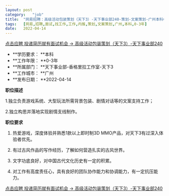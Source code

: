 ```yaml
---
layout:	post
category:	"job"
title:	"网易招聘：高级活动包装策划（天下3）-天下事业部240-策划-文案策划-广州本科0-3年"
tags:	[网易,招聘,面试,找工作,工作,内推,策划,文案策划,广州,本科,0-3年]
date:	2022-04-14
---
```


[点击应聘 投递简历就有面试机会 ->  高级活动包装策划（天下3）-天下事业部240](http://mobile.bole.netease.com/bole/boleDetail?id=39619&employeeId=346f03c3cda5f04c&key=all)



- **学历要求： **本科
- **工作年限： **0-3年
- **所属部门： **天下事业部-香格里拉工作室-天下3
- **工作城市： **广州
- **发布日期： **2022-04-14



**职位描述**

1.独立负责游戏系统、大型玩法所需背景包装、剧情对话等的文案支持工作；

2.独立构思并落地实现剧情支线制作。







**职位要求**

1. 热爱游戏，深度体验并熟悉1款以上即时制3D MMO产品，对天下3有过深入体验者优先。

2. 有过古风作品的写作经历，了解如何营造扎实的古风世界。

3. 文字功底良好，对中国古代文化历史有一定的积累。

3. 对工作有高度责任心，具有良好的团队协作能力和协调能力，有一定抗压能力。



[点击应聘 投递简历就有面试机会 ->  高级活动包装策划（天下3）-天下事业部240](http://mobile.bole.netease.com/bole/boleDetail?id=39619&employeeId=346f03c3cda5f04c&key=all)